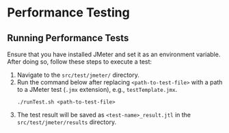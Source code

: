 # Performance Testing

## Running Performance Tests

Ensure that you have installed JMeter and set it as an environment variable.
After doing so, follow these steps to execute a test:

1. Navigate to the `src/test/jmeter/` directory.
1. Run the command below after replacing `<path-to-test-file>` with a path to a JMeter test (`.jmx` extension), e.g., `testTemplate.jmx`.
    ```$xslt
    ./runTest.sh <path-to-test-file>
    ```
1. The test result will be saved as `<test-name>_result.jtl` in the `src/test/jmeter/results` directory. 